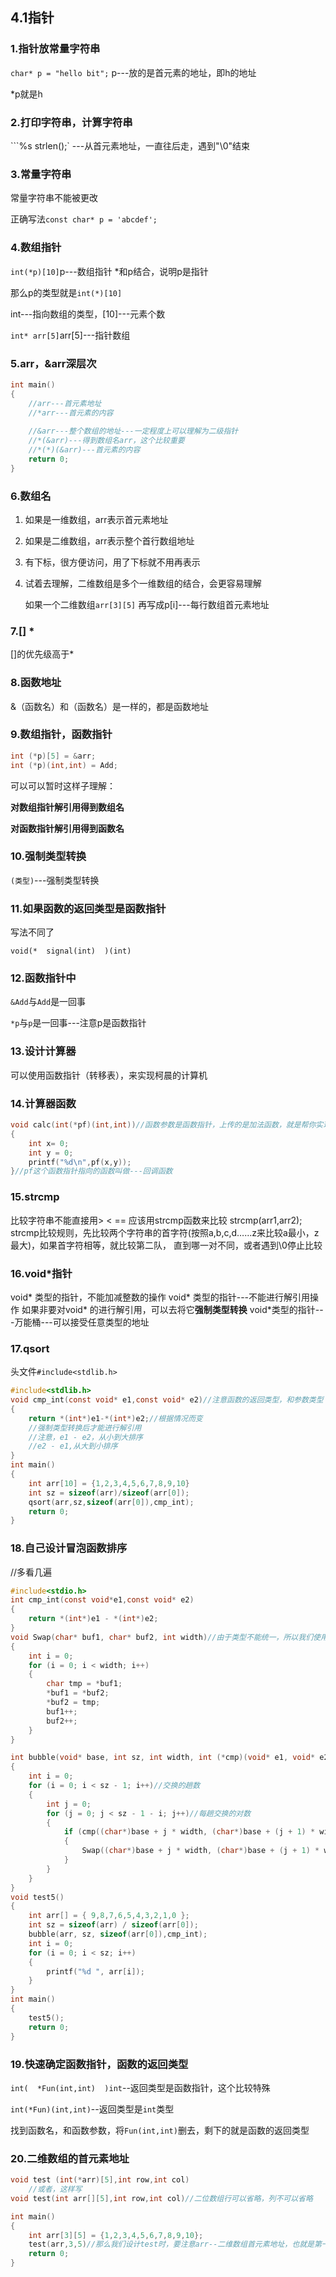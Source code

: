 ## 4.1指针

### 1.指针放常量字符串

`char* p = "hello bit";` p---放的是首元素的地址，即h的地址

*p就是h

### 2.打印字符串，计算字符串

```%s strlen();`  ---从首元素地址，一直往后走，遇到"\0"结束

### 3.常量字符串

常量字符串不能被更改

正确写法`const char* p = 'abcdef';`

### 4.数组指针

`int(*p)[10]`p---数组指针 *和p结合，说明p是指针

那么p的类型就是`int(*)[10]`

int---指向数组的类型，[10]---元素个数

`int* arr[5]`arr[5]---指针数组



### 5.arr，&arr深层次

```c
int main()
{
    //arr---首元素地址
    //*arr---首元素的内容
    
    //&arr---整个数组的地址---一定程度上可以理解为二级指针
    //*(&arr)---得到数组名arr，这个比较重要
    //*(*)(&arr)---首元素的内容
    return 0;
}
```

### 6.数组名

1. 如果是一维数组，arr表示首元素地址

2. 如果是二维数组，arr表示整个首行数组地址

3. 有下标，很方便访问，用了下标就不用再表示

4. 试着去理解，二维数组是多个一维数组的结合，会更容易理解

   如果一个二维数组`arr[3][5]` 再写成p[i]---每行数组首元素地址


### 7.[] *

[]的优先级高于*

### 8.函数地址

&（函数名）和（函数名）是一样的，都是函数地址

### 9.数组指针，函数指针

```c
int (*p)[5] = &arr;
int (*p)(int,int) = Add;
```

可以可以暂时这样子理解：

**对数组指针解引用得到数组名**

**对函数指针解引用得到函数名**

### 10.强制类型转换

`(类型)`---强制类型转换

### 11.如果函数的返回类型是函数指针

写法不同了

`void(*  signal(int)  )(int)`

### 12.函数指针中

`&Add`与`Add`是一回事

`*p`与`p`是一回事---注意p是函数指针

### 13.设计计算器

可以使用函数指针（转移表），来实现柯晨的计算机

### 14.计算器函数

```c
void calc(int(*pf)(int,int))//函数参数是函数指针，上传的是加法函数，就是帮你实现加法，减法---减法
{
    int x= 0;
    int y = 0;
    printf("%d\n",pf(x,y));
}//pf这个函数指针指向的函数叫做---回调函数
```

### 15.strcmp

比较字符串不能直接用> < ==  应该用strcmp函数来比较 strcmp(arr1,arr2);
strcmp比较规则，先比较两个字符串的首字符(按照a,b,c,d……z来比较a最小，z最大)，如果首字符相等，就比较第二队，
直到哪一对不同，或者遇到\0停止比较

### 16.void*指针

void* 类型的指针，不能加减整数的操作
void* 类型的指针---不能进行解引用操作
如果非要对void* 的进行解引用，可以去将它**强制类型转换**
void*类型的指针---万能桶---可以接受任意类型的地址

### 17.qsort

头文件`#include<stdlib.h>`

```c
#include<stdlib.h>
void cmp_int(const void* e1,const void* e2)//注意函数的返回类型，和参数类型
{
    return *(int*)e1-*(int*)e2;//根据情况而变
    //强制类型转换后才能进行解引用
    //注意，e1 - e2，从小到大排序
    //e2 - e1,从大到小排序
}
int main()
{
    int arr[10] = {1,2,3,4,5,6,7,8,9,10}
    int sz = sizeof(arr)/sizeof(arr[0]);
    qsort(arr,sz,sizeof(arr[0]),cmp_int);
    return 0;
}
```

### 18.自己设计冒泡函数排序

//多看几遍

```c
#include<stdio.h>
int cmp_int(const void*e1,const void* e2)
{
    return *(int*)e1 - *(int*)e2;
}
void Swap(char* buf1, char* buf2, int width)//由于类型不能统一，所以我们使用char*访问，再使用width对指针进行加减整数
{
	int i = 0;
	for (i = 0; i < width; i++)
	{
		char tmp = *buf1;
		*buf1 = *buf2;
		*buf2 = tmp;
		buf1++;
		buf2++;
	}
}

int bubble(void* base, int sz, int width, int (*cmp)(void* e1, void* e2))
{
	int i = 0;
	for (i = 0; i < sz - 1; i++)//交换的趟数
	{
		int j = 0;
		for (j = 0; j < sz - 1 - i; j++)//每趟交换的对数
		{
			if (cmp((char*)base + j * width, (char*)base + (j + 1) * width) > 0)//>0就开始交换,交换函数要自己设计
			{
				Swap((char*)base + j * width, (char*)base + (j + 1) * width, width);
			}
		}
	}
}
void test5()
{
	int arr[] = { 9,8,7,6,5,4,3,2,1,0 };
	int sz = sizeof(arr) / sizeof(arr[0]);
	bubble(arr, sz, sizeof(arr[0]),cmp_int);
	int i = 0;
	for (i = 0; i < sz; i++)
	{
		printf("%d ", arr[i]);
	}
}
int main()
{
    test5();
    return 0;
}
```

### 19.快速确定函数指针，函数的返回类型

`int(  *Fun(int,int)  )int`--返回类型是函数指针，这个比较特殊

`int(*Fun)(int,int)`--返回类型是`int`类型

找到函数名，和函数参数，将`Fun(int,int)`删去，剩下的就是函数的返回类型

### 20.二维数组的首元素地址

```c
void test (int(*arr)[5],int row,int col)
    //或者，这样写
void test(int arr[][5],int row,int col)//二位数组行可以省略，列不可以省略    

int main()
{
    int arr[3][5] = {1,2,3,4,5,6,7,8,9,10};
    test(arr,3,5)//那么我们设计test时，要注意arr--二维数组首元素地址，也就是第一行数组的地址，即数组地址
    return 0;
}
```







